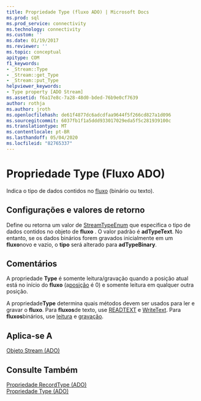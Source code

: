 ```yaml
---
title: Propriedade Type (fluxo ADO) | Microsoft Docs
ms.prod: sql
ms.prod_service: connectivity
ms.technology: connectivity
ms.custom: ''
ms.date: 01/19/2017
ms.reviewer: ''
ms.topic: conceptual
apitype: COM
f1_keywords:
- _Stream::Type
- _Stream::get_Type
- _Stream::put_Type
helpviewer_keywords:
- Type property [ADO Stream]
ms.assetid: f6a17e8c-7a28-48d0-bded-76b9e0cf7639
author: rothja
ms.author: jroth
ms.openlocfilehash: de61f4877dc6adcdfaa9644f5f266cd827a1d096
ms.sourcegitcommit: 6037fb1f1a5ddd933017029eda5f5c281939100c
ms.translationtype: MT
ms.contentlocale: pt-BR
ms.lasthandoff: 05/04/2020
ms.locfileid: "82765337"
---
```

# <a name="type-property-ado-stream"></a>Propriedade Type (Fluxo ADO)
Indica o tipo de dados contidos no [fluxo](../../../ado/reference/ado-api/stream-object-ado.md) (binário ou texto).  
  
## <a name="settings-and-return-values"></a>Configurações e valores de retorno  
 Define ou retorna um valor de [StreamTypeEnum](../../../ado/reference/ado-api/streamtypeenum.md) que especifica o tipo de dados contidos no objeto de **fluxo** . O valor padrão é **adTypeText**. No entanto, se os dados binários forem gravados inicialmente em um **fluxo**novo e vazio, o **tipo** será alterado para **adTypeBinary**.  
  
## <a name="remarks"></a>Comentários  
 A propriedade **Type** é somente leitura/gravação quando a posição atual está no início do **fluxo** (a[posição](../../../ado/reference/ado-api/position-property-ado.md) é 0) e somente leitura em qualquer outra posição.  
  
 A propriedade**Type** determina quais métodos devem ser usados para ler e gravar o **fluxo**. Para **fluxos**de texto, use [READTEXT](../../../ado/reference/ado-api/readtext-method.md) e [WriteText](../../../ado/reference/ado-api/writetext-method.md). Para **fluxos**binários, use [leitura](../../../ado/reference/ado-api/read-method.md) e [gravação](../../../ado/reference/ado-api/write-method.md).  
  
## <a name="applies-to"></a>Aplica-se A  
 [Objeto Stream (ADO)](../../../ado/reference/ado-api/stream-object-ado.md)  
  
## <a name="see-also"></a>Consulte Também  
 [Propriedade RecordType (ADO)](../../../ado/reference/ado-api/recordtype-property-ado.md)   
 [Propriedade Type (ADO)](../../../ado/reference/ado-api/type-property-ado.md)

